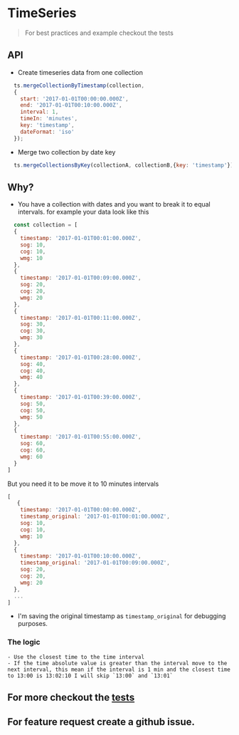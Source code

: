 # TimeSeries

> For best practices and example checkout the tests

## API
  - Create timeseries data from one collection
  ```javascript
    ts.mergeCollectionByTimestamp(collection,
    {
      start: '2017-01-01T00:00:00.000Z',
      end: '2017-01-01T00:10:00.000Z',
      interval: 1,
      timeIn: 'minutes',
      key: 'timestamp',
      dateFormat: 'iso'
    });
  ```
  - Merge two collection by date key
  ```javascript
    ts.mergeCollectionsByKey(collectionA, collectionB,{key: 'timestamp'});
  ```

## Why?
  - You have a collection with dates and you want to break it to equal intervals. for example your data look like this
  ```javascript
    const collection = [
    {
      timestamp: '2017-01-01T00:01:00.000Z',
      sog: 10,
      cog: 10,
      wmg: 10
    },
    {
      timestamp: '2017-01-01T00:09:00.000Z',
      sog: 20,
      cog: 20,
      wmg: 20
    },
    {
      timestamp: '2017-01-01T00:11:00.000Z',
      sog: 30,
      cog: 30,
      wmg: 30
    },
    {
      timestamp: '2017-01-01T00:28:00.000Z',
      sog: 40,
      cog: 40,
      wmg: 40
    },
    {
      timestamp: '2017-01-01T00:39:00.000Z',
      sog: 50,
      cog: 50,
      wmg: 50
    },
    {
      timestamp: '2017-01-01T00:55:00.000Z',
      sog: 60,
      cog: 60,
      wmg: 60
    }
  ]
  ```

  But you need it to be move it to 10 minutes intervals
  ```javascript
  [
     {
      timestamp: '2017-01-01T00:00:00.000Z',
      timestamp_original: '2017-01-01T00:01:00.000Z',
      sog: 10,
      cog: 10,
      wmg: 10
    },
    {
      timestamp: '2017-01-01T00:10:00.000Z',
      timestamp_original: '2017-01-01T00:09:00.000Z',
      sog: 20,
      cog: 20,
      wmg: 20
    },
    ...
  ]
  ```
  - I'm saving the original timestamp as `timestamp_original` for debugging purposes.

  ### The logic
    - Use the closest time to the time interval
    - If the time absolute value is greater than the interval move to the next interval, this mean if the interval is 1 min and the closest time to 13:00 is 13:02:10 I will skip `13:00` and `13:01`

  ## For more checkout the [tests](test)

  ## For feature request create a github issue.